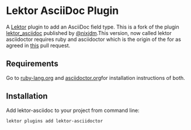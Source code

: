 # Lektor AsciiDoc Plugin

A [Lektor](https://www.getlektor.com/) plugin to add an AsciiDoc field type. This is a fork of the plugin [lektor_asciidoc](https://github.com/nixjdm/lektor-asciidoc) published by [@nixjdm](https://github.com/nixjdm).This version, now called lektor asciidoctor requires ruby and asciidoctor which is the origin of the for as agreed in [this](https://github.com/nixjdm/lektor-asciidoc/pull/4) pull request.

## Requirements

Go to [ruby-lang.org](https://asciidoctor.org/docs/install-toolchain/) and [asciidoctor.org](https://asciidoctor.org/docs/install-toolchain/)for installation instructions of both.

## Installation

Add lektor-asciidoc to your project from command line:

```
lektor plugins add lektor-asciidoctor
```


